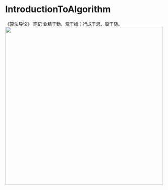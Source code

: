 # IntroductionToAlgorithm
《算法导论》 笔记
业精于勤，荒于嬉；行成于思，毁于随。
<img style="height:500px;" src="http://www.shufa.com/cache/UD2014/150878/Picture/2015011080764257.jpg"/> 

